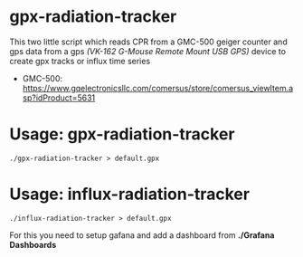 # gpx-radiation-tracker
This two little script which reads CPR from a GMC-500 geiger counter and gps data from a gps *(VK-162 G-Mouse Remote Mount USB GPS)* device to create gpx tracks or influx time series

- GMC-500: https://www.gqelectronicsllc.com/comersus/store/comersus_viewItem.asp?idProduct=5631

# Usage: gpx-radiation-tracker

```
./gpx-radiation-tracker > default.gpx
```


# Usage: influx-radiation-tracker

```
./influx-radiation-tracker > default.gpx
```
For this you need to setup gafana and add a dashboard from **./Grafana Dashboards**
